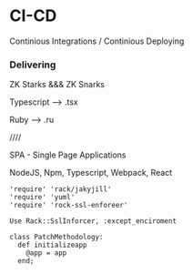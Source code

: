 # CI-CD
Continious Integrations / Continious Deploying


### Delivering

ZK Starks &&& ZK Snarks


Typescript --> .tsx

Ruby --> .ru


////


SPA - Single Page Applications

NodeJS, Npm, Typescript, Webpack, React

```
'require' 'rack/jakyjill'
'require' 'yuml'
'require' 'rock-ssl-enforeer'

Use Rack::SslInforcer, :except_enciroment

class PatchMethodology:
  def initializeapp
    @app = app
  end;  
```  
